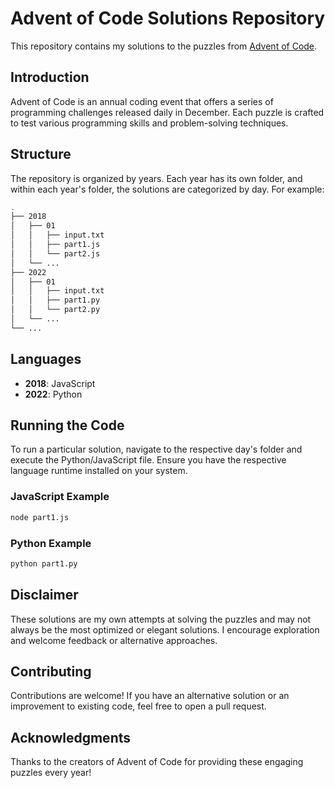 # Advent of Code Solutions Repository

This repository contains my solutions to the puzzles from [Advent of Code](https://adventofcode.com/).

## Introduction

Advent of Code is an annual coding event that offers a series of programming challenges released daily in December. Each puzzle is crafted to test various programming skills and problem-solving techniques.

## Structure

The repository is organized by years. Each year has its own folder, and within each year's folder, the solutions are categorized by day. For example:

```bash
.
├── 2018
│   ├── 01
│   │   ├── input.txt
│   │   ├── part1.js
│   │   └── part2.js
│   └── ...
├── 2022
│   ├── 01
│   │   ├── input.txt
│   │   ├── part1.py
│   │   └── part2.py
│   └── ...
└── ...
```

## Languages

- **2018**: JavaScript
- **2022**: Python

## Running the Code

To run a particular solution, navigate to the respective day's folder and execute the Python/JavaScript file. Ensure you have the respective language runtime installed on your system.

### JavaScript Example

```bash
node part1.js
```

### Python Example

```bash
python part1.py
```

## Disclaimer

These solutions are my own attempts at solving the puzzles and may not always be the most optimized or elegant solutions. I encourage exploration and welcome feedback or alternative approaches.

## Contributing

Contributions are welcome! If you have an alternative solution or an improvement to existing code, feel free to open a pull request.

## Acknowledgments

Thanks to the creators of Advent of Code for providing these engaging puzzles every year!
